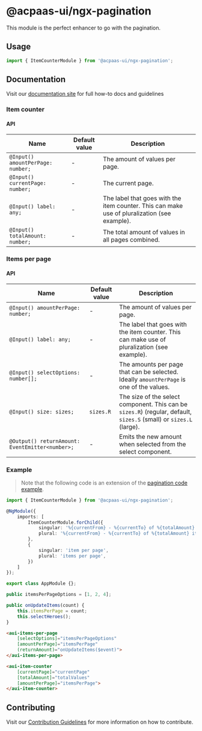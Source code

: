 # @acpaas-ui/ngx-pagination

This module is the perfect enhancer to go with the pagination.

## Usage

```typescript
import { ItemCounterModule } from '@acpaas-ui/ngx-pagination';
```

## Documentation

Visit our [documentation site](https://acpaas-ui.digipolis.be/) for full how-to docs and guidelines

### Item counter

#### API

| Name         | Default value | Description |
| -----------  | ------ | -------------------------- |
| `@Input() amountPerPage: number;` | - | The amount of values per page. |
| `@Input() currentPage: number;` | - | The current page. |
| `@Input() label: any;` | - | The label that goes with the item counter. This can make use of pluralization (see example). |
| `@Input() totalAmount: number;` | - | The total amount of values in all pages combined. |

### Items per page

#### API

| Name         | Default value | Description |
| -----------  | ------ | -------------------------- |
| `@Input() amountPerPage: number;` | - | The amount of values per page. |
| `@Input() label: any;` | - | The label that goes with the item counter. This can make use of pluralization (see example). |
| `@Input() selectOptions: number[];` | - | The amounts per page that can be selected. Ideally `amountPerPage` is one of the values. |
| `@Input() size: sizes;` | `sizes.R` | The size of the select component. This can be `sizes.R`) (regular, default, `sizes.S` (small) or `sizes.L` (large). |
| `@Output() returnAmount: EventEmitter<number>;` | - | Emits the new amount when selected from the select component. |

### Example

> Note that the following code is an extension of the [pagination code example](../pagination/README.md).

```typescript
import { ItemCounterModule } from '@acpaas-ui/ngx-pagination';

@NgModule({
    imports: [
        ItemCounterModule.forChild({
            singular: '%{currentFrom} - %{currentTo} of %{totalAmount} item',
            plural: '%{currentFrom} - %{currentTo} of %{totalAmount} items',
        },
        {
            singular: 'item per page',
            plural: 'items per page',
        })
    ]
});

export class AppModule {};
```

```typescript
public itemsPerPageOptions = [1, 2, 4];

public onUpdateItems(count) {
    this.itemsPerPage = count;
    this.selectHeroes();
}
```

```html
<aui-items-per-page
    [selectOptions]="itemsPerPageOptions"
    [amountPerPage]="itemsPerPage"
    (returnAmount)="onUpdateItems($event)">
</aui-items-per-page>

<aui-item-counter
    [currentPage]="currentPage"
    [totalAmount]="totalValues"
    [amountPerPage]="itemsPerPage">
</aui-item-counter>
```

## Contributing

Visit our [Contribution Guidelines](../../../../../CONTRIBUTING.md) for more information on how to contribute.

